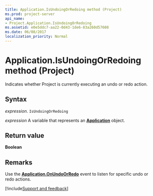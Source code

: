 ```yaml
---
title: Application.IsUndoingOrRedoing method (Project)
ms.prod: project-server
api_name:
- Project.Application.IsUndoingOrRedoing
ms.assetid: e0e5ddc7-aa22-0d43-1de6-83a260d57608
ms.date: 06/08/2017
localization_priority: Normal
---
```



# Application.IsUndoingOrRedoing method (Project)

Indicates whether Project is currently executing an undo or redo action.


## Syntax

_expression_. `IsUndoingOrRedoing`

_expression_ A variable that represents an **[Application](Project.Application.md)** object.


## Return value

 **Boolean**


## Remarks

 Use the **[Application.OnUndoOrRedo](Project.Application.OnUndoOrRedo.md)** event to listen for specific undo or redo actions.

[!include[Support and feedback](~/includes/feedback-boilerplate.md)]